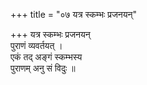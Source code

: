 +++
title = "०७ यत्र स्कम्भः प्रजनयन्"

+++
यत्र स्कम्भः प्रजनयन्  
पुराणं व्यवर्तयत् ।  
एकं तद् अङ्गं स्कम्भस्य  
पुराणम् अनु सं विदुः ॥